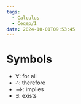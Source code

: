 ```yaml
---
tags:
  - Calculus
  - Cegep/1
date: 2024-10-01T09:53:45
---
```


# Symbols

- $\forall$: for all
- $\therefore$: therefore
- $\implies$: implies
- $\exists$: exists
